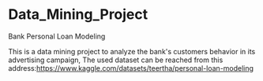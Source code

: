 # Data_Mining_Project
Bank Personal Loan Modeling

This is a data mining project to analyze the bank's customers behavior in its advertising campaign, 
The used dataset can be reached from this address:https://www.kaggle.com/datasets/teertha/personal-loan-modeling
